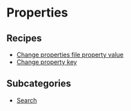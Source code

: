 # Properties

## Recipes

* [Change properties file property value](changepropertyvalue.md)
* [Change property key](changepropertykey.md)

## Subcategories

* [Search](/reference/recipes/properties/search)


